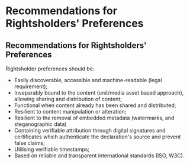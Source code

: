 # Recommendations for Rightsholders' Preferences

## Recommendations for Rightsholders' Preferences

Rightsholder preferences should be:&#x20;

* Easily discoverable, accessible and machine-readable (legal requirement);
* Inseparably bound to the content (unit/media asset based approach), \
  allowing sharing and distribution of content;
* Functional when content already has been shared and distributed;
* Resilient to content manipulation or alteration;
* Resilient to the removal of embedded metadata (watermarks, and steganographic data)
* Containing verifiable attribution through digital signatures and certificates which authenticate the declaration's source and prevent false claims;&#x20;
* Utilising verifiable timestamps;
* Based on reliable and transparent international standards (ISO, W3C).
